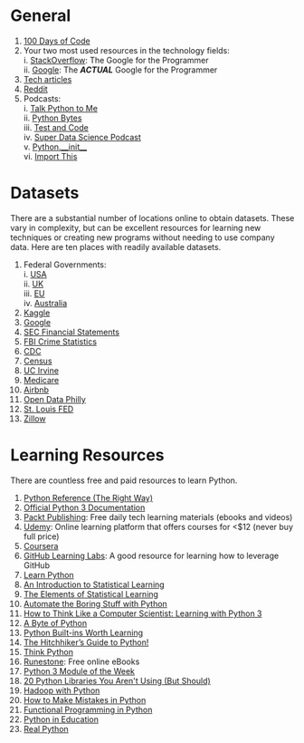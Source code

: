# General
1. [100 Days of Code](https://www.100daysofcode.com/resources/)
2. Your two most used resources in the technology fields:  
  i. [StackOverflow](https://stackoverflow.com/): The Google for the Programmer  
  ii. [Google](https://www.google.com/): The _**ACTUAL**_ Google for the Programmer
3. [Tech articles](https://www.medium.com/topic/programming)
4. [Reddit](https://www.reddit.com/r/python)
5. Podcasts:  
  i. [Talk Python to Me](https://talkpython.fm/)  
  ii. [Python Bytes](https://pythonbytes.fm/)  
  iii. [Test and Code](https://testandcode.com/)  
  iv. [Super Data Science Podcast](https://www.superdatascience.com/podcast/)  
  v. [Python.\_\_init\_\_](https://www.pythonpodcast.com/)  
  vi. [Import This](https://www.kennethreitz.org/import-this/)

# Datasets
There are a substantial number of locations online to obtain datasets. These vary in complexity, but can be excellent resources for learning new techniques or creating new programs without needing to use company data. Here are ten places with readily available datasets.
1. Federal Governments:  
  i. [USA](https://catalog.data.gov/dataset)  
  ii. [UK](https://gbr.databasesets.com/)  
  iii. [EU](http://data.europa.eu/euodp/en/data/)  
  iv. [Australia](https://data.gov.au/)
2. [Kaggle](https://www.kaggle.com/datasets)
3. [Google](https://toolbox.google.com/datasetsearch)
4. [SEC Financial Statements](https://www.sec.gov/dera/data/financial-statement-data-sets.html)
5. [FBI Crime Statistics](https://ucr.fbi.gov/crime-in-the-u.s)
6. [CDC](https://www.cdc.gov/datastatistics/index.html)
7. [Census](https://www.census.gov/data.html)
8. [UC Irvine](http://archive.ics.uci.edu/ml/datasets.php)
9. [Medicare](https://data.medicare.gov/data/hospital-compare#)
10. [Airbnb](http://insideairbnb.com/get-the-data.html)
11. [Open Data Philly](https://www.opendataphilly.org)
12. [St. Louis FED](https://fred.stlouisfed.org)
13. [Zillow](https://www.zillow.com/research/data/)

# Learning Resources
There are countless free and paid resources to learn Python. 
1. [Python Reference (The Right Way)](https://python-reference.readthedocs.io/en/latest/)
2. [Official Python 3 Documentation](https://docs.python.org/3/)
3. [Packt Publishing](https://www.packtpub.com/packt/offers/free-learning): Free daily tech learning materials (ebooks and videos)
4. [Udemy](https://www.udemy.com/): Online learning platform that offers courses for <$12 (never buy full price)
5. [Coursera](https://www.coursera.org/)
6. [GitHub Learning Labs](https://lab.github.com/courses): A good resource for learning how to leverage GitHub
7. [Learn Python](https://www.learnpython.org/)
8. [An Introduction to Statistical Learning](http://www-bcf.usc.edu/~gareth/ISL/ISLR%20Seventh%20Printing.pdf)
9. [The Elements of Statistical Learning](https://web.stanford.edu/~hastie/ElemStatLearn/printings/ESLII_print12.pdf)
10. [Automate the Boring Stuff with Python](https://automatetheboringstuff.com/)
11. [How to Think Like a Computer Scientist: Learning with Python 3](http://openbookproject.net/thinkcs/python/english3e/)
12. [A Byte of Python](https://python.swaroopch.com/)
13. [Python Built-ins Worth Learning](https://treyhunner.com/2019/05/python-builtins-worth-learning)
14. [The Hitchhiker’s Guide to Python!](https://docs.python-guide.org/)
15. [Think Python](http://greenteapress.com/thinkpython/thinkpython.pdf)
16. [Runestone](https://runestone.academy): Free online eBooks
17. [Python 3 Module of the Week](https://pymotw.com/3/)
18. [20 Python Libraries You Aren't Using (But Should)](https://www.oreilly.com/programming/free/files/20-python-libraries-you-arent-using-but-should.pdf)
19. [Hadoop with Python](https://www.oreilly.com/programming/free/files/hadoop-with-python.pdf)
20. [How to Make Mistakes in Python](https://www.oreilly.com/programming/free/files/how-to-make-mistakes-in-python.pdf)
21. [Functional Programming in Python](https://www.oreilly.com/programming/free/files/functional-programming-python.pdf)
22. [Python in Education](https://www.oreilly.com/programming/free/files/python-in-education.pdf)
23. [Real Python](https://realpython.com/)